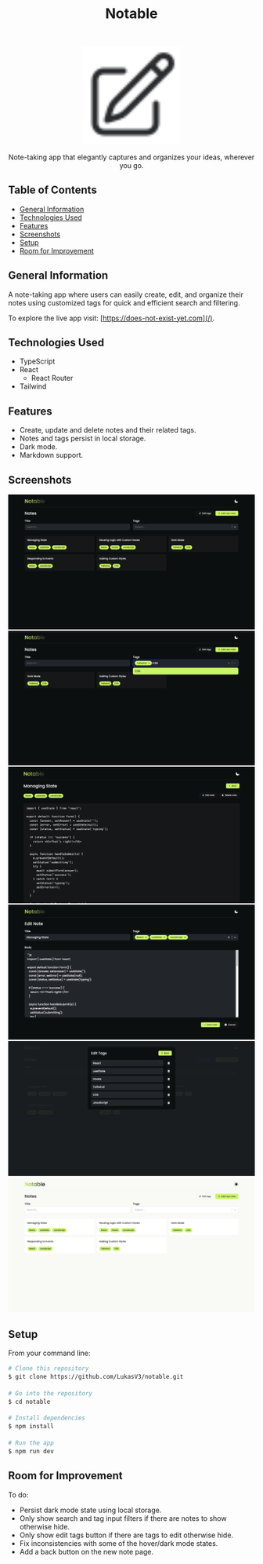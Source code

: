 <h1 align="center">Notable</h1>

<br>

<p align="center">
  <a href="">
    <img alt="Notable Logo" src="/public/favicon.svg?raw=true" width="200">
  </a>
</p>

<p align="center">
    Note-taking app that elegantly captures and organizes your ideas, wherever you go.
</p>

## Table of Contents

- [General Information](#general-information)
- [Technologies Used](#technologies-used)
- [Features](#features)
- [Screenshots](#screenshots)
- [Setup](#setup)
- [Room for Improvement](#room-for-improvement)

## General Information

A note-taking app where users can easily create, edit, and organize their notes using customized tags for quick and efficient search and filtering.

To explore the live app visit: [https://does-not-exist-yet.com](/).

## Technologies Used

- TypeScript
- React
  - React Router
- Tailwind

## Features

- Create, update and delete notes and their related tags.
- Notes and tags persist in local storage.
- Dark mode.
- Markdown support.

## Screenshots

<a href="/">
  <img alt="Notable notes" src="/public/screenshots/notes.jpg?raw=true">
</a>

<a href="/">
  <img alt="Notable filter notes" src="/public/screenshots/filter-notes.jpg?raw=true">
</a>

<a href="/">
  <img alt="Notable note" src="/public/screenshots/note.jpg?raw=true">
</a>

<a href="/">
  <img alt="Notable edit note" src="/public/screenshots/edit-note.jpg?raw=true">
</a>

<a href="/">
  <img alt="Notable edit tags" src="/public/screenshots/edit-tags.jpg?raw=true">
</a>

<a href="/">
  <img alt="Notable notes - light" src="/public/screenshots/notes-light.jpg?raw=true">
</a>

## Setup

From your command line:

```bash
# Clone this repository
$ git clone https://github.com/LukasV3/notable.git

# Go into the repository
$ cd notable

# Install dependencies
$ npm install

# Run the app
$ npm run dev
```

## Room for Improvement

To do:

- Persist dark mode state using local storage.
- Only show search and tag input filters if there are notes to show otherwise hide.
- Only show edit tags button if there are tags to edit otherwise hide.
- Fix inconsistencies with some of the hover/dark mode states.
- Add a back button on the new note page.

